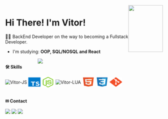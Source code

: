  
<img height="150px" min-width="50px" max-width="500px" width="110px" align="right" src="https://media.discordapp.net/attachments/780554777930498088/982450503797600307/THE_GREAT.gif"/>

<h1>Hi There! I'm Vitor!</h1>

<p align=justify>🏃‍♂️ BackEnd Developer on the way to becoming a Fullstack Developer.</p>

  - I'm studying: <strong>OOP, SQL/NOSQL and React </strong>

 


<!--  <img min-width="50px" max-width="400px" width="400px" align="right" src="https://github-readme-stats.vercel.app/api/top-langs/?username=VitorKaeZ&layout=compact&text_color=ffffff&bg_color=000000&title_color=ff0000&icon_color=ff0000"/> -->
 <img min-width="50px" max-width="400px" width="400px" align="right" src="https://github-readme-stats.vercel.app/api?username=VitorKaeZ&show_icons=true&text_color=ffffff&bg_color=000000&title_color=ff0000&icon_color=ff0000&include_all_commits=true&count_private=true"/>
<div align=justify ><br>
  <div><strong>🛠 Skills </strong></div><br>
  <img align="center" alt="Vitor-JS" height="30" width="40" src="https://cdn.jsdelivr.net/gh/devicons/devicon/icons/javascript/javascript-original.svg" />
  <img align="center" alt="Vitor-Ts" height="30" width="40" src="https://raw.githubusercontent.com/devicons/devicon/master/icons/typescript/typescript-plain.svg">
  <img align="center" alt="Vitor-Node" height="35" width="40" src="https://raw.githubusercontent.com/devicons/devicon/master/icons/nodejs/nodejs-original.svg">
  <img align="center" alt="Vitor-LUA" height="30" width="40" src="https://cdn.jsdelivr.net/gh/devicons/devicon/icons/lua/lua-original-wordmark.svg" />
  <img align="center" alt="Vitor-HTML" height="30" width="40" src="https://raw.githubusercontent.com/devicons/devicon/master/icons/html5/html5-original.svg">
  <img align="center" alt="Vitor-CSS" height="30" width="40" src="https://raw.githubusercontent.com/devicons/devicon/master/icons/css3/css3-original.svg">
  <img align="center" alt="Vitor-Git" height="30" width="40" src="https://raw.githubusercontent.com/devicons/devicon/master/icons/git/git-original.svg">
  

          
</div>

<br>
<div><br>
  <div><strong>✉ Contact</strong></div><br>
  <a href="https://www.linkedin.com/in/vitorkaez" target="_blank"><img src="https://img.shields.io/badge/-LinkedIn-%230077B5?style=for-the-badge&logo=linkedin&logoColor=white" target="_blank"></a> 
  <a href = "mailto:vitorcaetanoz@outlook.com"><img src="https://img.shields.io/badge/Gmail-D14836?style=for-the-badge&logo=gmail&logoColor=white" target="_blank"></a>
  <a href="https://www.discordapp.com/users/265727811606544386"><img src="https://img.shields.io/badge/Discord-7289DA?style=for-the-badge&logo=discord&logoColor=white" target="_blank"></a>
</div>
<!-- <img src="https://komarev.com/ghpvc/?username=VitorKaeZ&label=Profile%20views&color=0e75b6&style=flat" alt="VitorKaeZ" align="right"> -->


<!-- <div align="center">
  <img height="180em" src="https://github-readme-stats.vercel.app/api?username=VitorKaeZ&show_icons=true&text_color=ffffff&bg_color=000000&title_color=ff0000&icon_color=ff0000&include_all_commits=true&count_private=true"/>
  <img height="180em" src="https://github-readme-stats.vercel.app/api/top-langs/?username=VitorKaeZ&langs_count=5&text_color=ffffff&bg_color=000000&title_color=ff0000&icon_color=ff0000"/>
</div>
 -->
